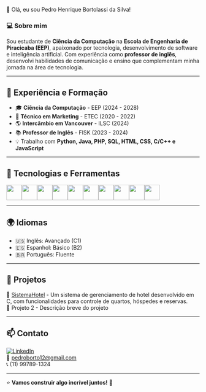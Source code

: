 👋 Olá, eu sou Pedro Henrique Bortolassi da Silva!

### 💻 Sobre mim
Sou estudante de **Ciência da Computação** na **Escola de Engenharia de Piracicaba (EEP)**, apaixonado por tecnologia, desenvolvimento de software e inteligência artificial. Com experiência como **professor de inglês**, desenvolvi habilidades de comunicação e ensino que complementam minha jornada na área de tecnologia.

---

## 🚀 Experiência e Formação
- 🎓 **Ciência da Computação** - EEP (2024 - 2028)
- 🏫 **Técnico em Marketing** - ETEC (2020 - 2022)
- 🌎 **Intercâmbio em Vancouver** - ILSC (2024)
- 📚 **Professor de Inglês** - FISK (2023 - 2024)
- 💡 Trabalho com **Python, Java, PHP, SQL, HTML, CSS, C/C++ e JavaScript**

---

## 🔧 Tecnologias e Ferramentas
<div style="display: flex; flex-wrap: wrap;">
  <img src="https://cdn.jsdelivr.net/gh/devicons/devicon/icons/python/python-original.svg" width="40" height="40"/>
  <img src="https://cdn.jsdelivr.net/gh/devicons/devicon/icons/java/java-original.svg" width="40" height="40"/>
  <img src="https://cdn.jsdelivr.net/gh/devicons/devicon/icons/php/php-original.svg" width="40" height="40"/>
  <img src="https://cdn.jsdelivr.net/gh/devicons/devicon/icons/mysql/mysql-original.svg" width="40" height="40"/>
  <img src="https://cdn.jsdelivr.net/gh/devicons/devicon/icons/html5/html5-original.svg" width="40" height="40"/>
  <img src="https://cdn.jsdelivr.net/gh/devicons/devicon/icons/css3/css3-original.svg" width="40" height="40"/>
  <img src="https://cdn.jsdelivr.net/gh/devicons/devicon/icons/javascript/javascript-original.svg" width="40" height="40"/>
  <img src="https://cdn.jsdelivr.net/gh/devicons/devicon/icons/git/git-original.svg" width="40" height="40"/>
  <img src="https://cdn.jsdelivr.net/gh/devicons/devicon/icons/c/c-original.svg" width="40" height="40"/>
  <img src="https://cdn.jsdelivr.net/gh/devicons/devicon/icons/cplusplus/cplusplus-original.svg" width="40" height="40"/>
</div>

---

## 🌍 Idiomas
- 🇺🇸 Inglês: Avançado (C1)
- 🇪🇸 Espanhol: Básico (B2)
- 🇧🇷 Português: Fluente

---

## 📂 Projetos
🔹 [SistemaHotel](https://github.com/pedrobortolassi/SistemaHotel) - Um sistema de gerenciamento de hotel desenvolvido em C, com funcionalidades para controle de quartos, hóspedes e reservas.  
🔹 Projeto 2 - Descrição breve do projeto

---

## 📫 Contato
[![LinkedIn](https://img.shields.io/badge/LinkedIn-Pedro_Bortolassi-blue?style=flat&logo=linkedin)](https://www.linkedin.com/in/pedro-bortolassi-691849327/)  
📧 [pedroborto12@gmail.com](mailto:pedroborto12@gmail.com)  
📞 (11) 99789-1324

---

⭐ **Vamos construir algo incrível juntos!** 🚀
